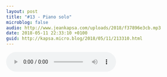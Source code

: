 ```yaml
---
layout: post
title: "#13 - Piano solo"
microblog: false
audio: http://www.jeankapsa.com/uploads/2018/f37896e3cb.mp3
date: 2018-05-11 22:33:10 +0100
guid: http://kapsa.micro.blog/2018/05/11/213310.html
---
```

<audio controls="controls" src="http://www.jeankapsa.com/uploads/2018/f37896e3cb.mp3" />
